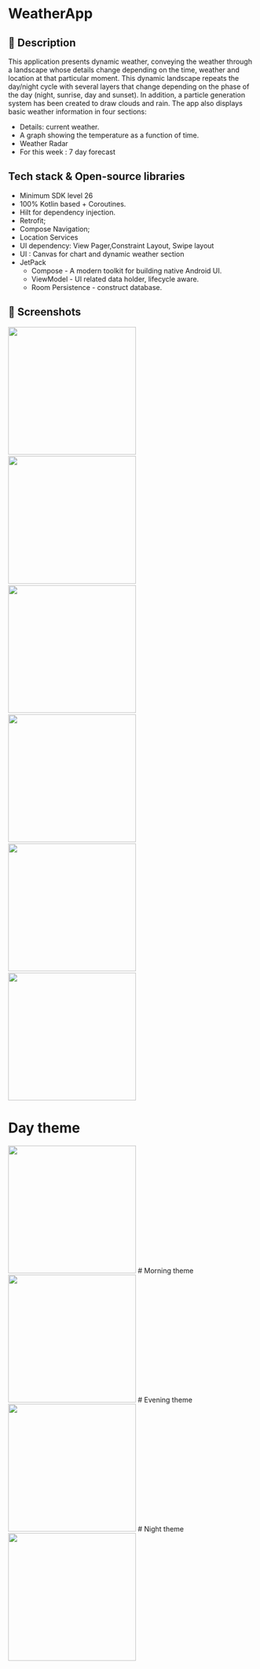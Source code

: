 # WeatherApp

## :scroll: Description
This application presents dynamic weather, conveying the weather through a landscape whose details change depending on the time, weather and location at that particular moment.
This dynamic landscape repeats the day/night cycle with several layers that change depending on the phase of the day (night, sunrise, day and sunset). 
In addition, a particle generation system has been created to draw clouds and rain.
The app also displays basic weather information in four sections:
- Details: current weather.
- A graph showing the temperature as a function of time. 
- Weather Radar
- For this week : 7 day forecast

## Tech stack & Open-source libraries
- Minimum SDK level 26
- 100% Kotlin based + Coroutines.
- Hilt for dependency injection.
- Retrofit;
- Compose Navigation;
- Location Services
- UI dependency: View Pager,Constraint Layout, Swipe layout
- UI : Canvas for chart and dynamic weather section
- JetPack
  - Compose - A modern toolkit for building native Android UI.
  - ViewModel - UI related data holder, lifecycle aware.
  - Room Persistence - construct database.

## :camera_flash: Screenshots
<img src="/assets/images/weather_card.jpg" width="260">&emsp;
<img src="/assets/images/radar.jpg" width="260">&emsp;
<img src="n/assets/images/rain.jpg" width="260">&emsp;
<img src="/assets/images/snow.jpg" width="260">&emsp;
<img src="/assets/images/dynamic_list.jpg" width="260">&emsp;
<img src="/assets/images/list.jpg" width="260">
# Day theme
<img src="/assets/images/day.jpg" width="260">
# Morning theme
<img src="/assets/images/morning.jpg" width="260">
# Evening theme
<img src="/assets/images/evening.jpg" width="260">
# Night theme
<img src="/assets/images/night.jpg" width="260">
